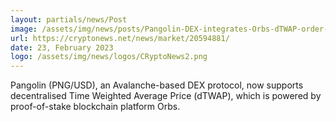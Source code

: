 ```yaml
---
layout: partials/news/Post
image: /assets/img/news/posts/Pangolin-DEX-integrates-Orbs-dTWAP-order-type.jpg
url: https://cryptonews.net/news/market/20594881/
date: 23, February 2023
logo: /assets/img/news/logos/CRyptoNews2.png
---
```


Pangolin (PNG/USD), an Avalanche-based DEX protocol, now supports decentralised Time Weighted Average Price (dTWAP), which is powered by proof-of-stake blockchain platform Orbs.
